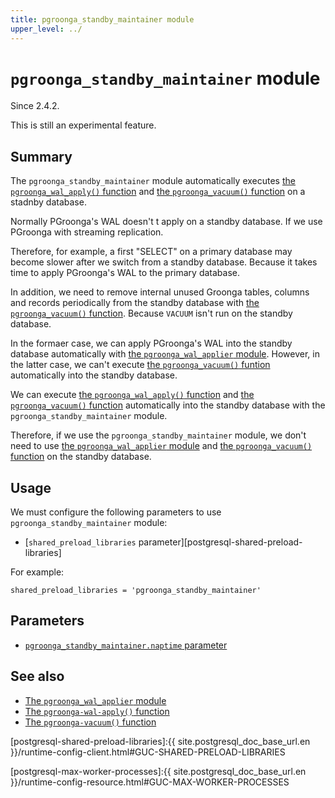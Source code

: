 ```yaml
---
title: pgroonga_standby_maintainer module
upper_level: ../
---
```


# `pgroonga_standby_maintainer` module

Since 2.4.2.

This is still an experimental feature.

## Summary

The `pgroonga_standby_maintainer` module automatically executes [the `pgroonga_wal_apply()` function][pgroonga-wal-apply] and [the `pgroonga_vacuum()` function][pgroonga-vacuum] on a stadnby database.

Normally PGroonga's WAL doesn't t apply on a standby database.
If we use PGroonga with streaming replication.

Therefore, for example, a first \"SELECT\" on a primary database may become slower after we switch from a standby database. Because it takes time to apply PGroonga's WAL to the primary database.

In addition, we need to remove internal unused Groonga tables, columns and records periodically from the standby database with [the `pgroonga_vacuum()` function][pgroonga-vacuum]. Because `VACUUM` isn't run on the standby database.

In the formaer case, we can apply PGroonga's WAL into the standby database automatically with [the `pgroonga_wal_applier` module][pgroonga-wal-applier]. However, in the latter case, we can't execute [the `pgroonga_vacuum()` funtion][pgroonga-vacuum] automatically into the standby database.

We can execute [the `pgroonga_wal_apply()` function][pgroonga-wal-apply] and [the `pgroonga_vacuum()` function][pgroonga-vacuum] automatically into the standby database with the `pgroonga_standby_maintainer` module.

Therefore, if we use the `pgroonga_standby_maintainer` module, we don't need to use [the `pgroonga_wal_applier` module][pgroonga-wal-applier] and [the `pgroonga_vacuum()` function][pgroonga-vacuum] on the standby database.

## Usage

We must configure the following parameters to use `pgroonga_standby_maintainer` module:

  * [`shared_preload_libraries` parameter][postgresql-shared-preload-libraries]

For example:

```text
shared_preload_libraries = 'pgroonga_standby_maintainer'
```

## Parameters

  * [`pgroonga_standby_maintainer.naptime` parameter][pgroonga-standby-maintainer-naptime]

## See also

  * [The `pgroonga_wal_applier` module][pgroonga-wal-applier]
  * [The `pgroonga-wal-apply()` function][pgroonga-wal-apply]
  * [The `pgroonga-vacuum()` function][pgroonga-vacuum]


[pgroonga-wal-applier]:./pgroonga-wal-applier.html
[pgroonga-wal-apply]:../functions/pgroonga-wal-apply.html
[pgroonga-vacuum]:../functions/pgroonga-vacuum.html

[postgresql-shared-preload-libraries]:{{ site.postgresql_doc_base_url.en }}/runtime-config-client.html#GUC-SHARED-PRELOAD-LIBRARIES

[postgresql-max-worker-processes]:{{ site.postgresql_doc_base_url.en }}/runtime-config-resource.html#GUC-MAX-WORKER-PROCESSES

[pgroonga-standby-maintainer-naptime]:../parameters/pgroonga-standby-maintainer-naptime.html
